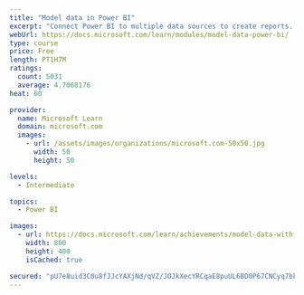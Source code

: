 ```yaml
---
title: "Model data in Power BI"
excerpt: "Connect Power BI to multiple data sources to create reports. Define the relationship between your data sources."
webUrl: https://docs.microsoft.com/learn/modules/model-data-power-bi/
type: course
price: Free
length: PT1H7M
ratings:
  count: 5031
  average: 4.7068176
heat: 60

provider:
  name: Microsoft Learn
  domain: microsoft.com
  images:
    - url: /assets/images/organizations/microsoft.com-50x50.jpg
      width: 50
      height: 50

levels:
  - Intermediate

topics:
  - Power BI

images:
  - url: https://docs.microsoft.com/learn/achievements/model-data-with-power-bi-desktop-social.png
    width: 800
    height: 400
    isCached: true

secured: "pU7e8uid3C0u8fJJcYAXjNd/qVZ/JOJkXecYRCqaE8puUL6BD0P67CNCyq7bkNTKoV3ATj0vno/dYh2Y/lmIdDXrFKEOJAwK2ns3yf6Y1IBFnTtu4xOZBR2vsPiZXpNb3MsCd8Rr1XMF8fSUziPWHJOwIFi41LH5VVS1jcAizv8aFBFGKe3VW9IVRJK/ZNkBtkw165BRk29uoA5lHR3R+nPTD0JRT+TnADU+7HXT1D3nc95lJkUrXyFBikOUbaQ9aoVMuhgH9Y+7Sug9/88Lf0yKG/DkJ8ohg/2Vhc39buJPFNe2PCqmLxF1QeKjAGmtCbwAiw7Qr/KdCRM2fL3J5l7yhl+m4MbcO1/bfmS4mZdgHIECndvqQ177IeEs2mc35UBL9Y1HcwNmyR4aJzLXNt7od2Nt5LtDYzpdyH/U3kU=;ruipRJdf4fduXe1spbtAwQ=="
---
```


